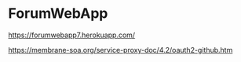 # ForumWebApp
https://forumwebapp7.herokuapp.com/

https://membrane-soa.org/service-proxy-doc/4.2/oauth2-github.htm
